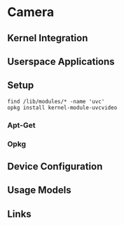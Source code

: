 Camera
==

## Kernel Integration
## Userspace Applications
## Setup

    find /lib/modules/* -name 'uvc'
    opkg install kernel-module-uvcvideo

### Apt-Get
### Opkg
## Device Configuration
## Usage Models
## Links
